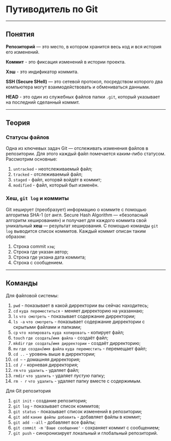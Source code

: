 # Путиводитель по Git
----
## Понятия

**Репозиторий** — это место, в котором хранится весь код и вся история его изменений.

**Коммит** - это фиксация изменений в истории проекта.

**Хэш** - это индификатор коммита.

**SSH (Secure SHell)** — это сетевой протокол, посредством которого два компьютера
 могут взаимодействовать и обмениваться данными.

**HEAD** - это один из служебных файлов папки `.git`,
 который указывает на последний сделанный коммит.

----

## Теория

### Статусы файлов

Одна из ключевых задач Git — отслеживать изменения файлов в репозитории.
 Для этого каждый файл помечается каким-либо статусом. Рассмотрим основные:

1. `untracked` - неотслеживаемый файл;
2. `tracked` - отслеживаемый файл; 
3. `staged` - файл, которвй войдёт в коммит;
4. `modified` - файл, который был изменён.
 
### Хеш, `git log` и коммиты

Git хеширует (преобразует) информацию о коммите с помощью алгоритма SHA-1
 (от англ. Secure Hash Algorithm — «безопасный алгоритм хеширования») и
 получает для каждого коммита свой уникальный **хеш** — результат хеширования.
С помощью команды `git log` выводится список коммитов. Каждый коммит описан таким образом:
1. Строка commit `хэш`;
2. Строка где указан автор;
3. Строка где укзана дата коммита;
4. Строка с сообщением.

----

## Команды

Для файловой системы:

1. `pwd` - показывает в какой дирректории вы сейчас находитесь;
2. `cd` `куда переместиться` - меняет дирректорию на указаннаю;
3. `ls` `что смотреть` - показывает содержание дирректории;
3. `ls -a` `что смотреть` - показывает содержание дирректории с скрытыми файлами и папками;
4. `cp` `что копировать` `куда копировать` - копирует файл;
5. `touch` `где создать`/`имя файла` - создаёт файл;
6. `mkdir` `где создать`/`имя дирректории` - создаёт дирректорию;
7. `mv` `где создан`/`имя файла` `куда переместить` - перемещает файл;
8. `cd ..` - уровень выше в дирректории;
9. `cd ~` - домашняя дирректория;
10. `cd /` - корневая дирректория;
11. `rm` `что удалить` - удаляет файл;
12. `rmdir` `что удалить` - удаляет _пустую_ папку;
13. `rm - r` `что удалить` - удаляет папку вместе с содержимым.

Для Git репозитория

1. `git init` - создание репозитория;
2. `git log` - показывает список коммитов;
3. `git status` - показывает список изменений в репозитории;
4. `git add` `какие файлы добавить` - добавляет файлы в коммит;
5. `git add --all` - добавляет все файлы;
6. `git commit -m` `'Ваше сообщение'` - сохраняет коммит с сообщением;
7. `git push` - синхронизирует локальный и глобальный репозиторий.